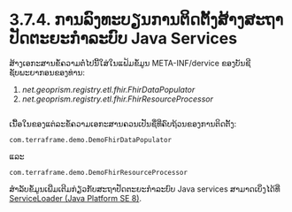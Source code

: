 # 3.7.4. ການລົງທະບຽນການຕິດຕັ້ງສ້າງສະຖາປັດຕະຍະກໍາລະບົບ Java Services

ສ້າງເອກະສານຂໍ້ຄວາມຕໍ່ໄປນີ້ໃສ່ໃນແຟ້ມຂໍ້ມູນ META-INF/dervice ຂອງບັນຊີຊັບພະຍາກອນຂອງທ່ານ:

1. _net.geoprism.registry.etl.fhir.FhirDataPopulator_
2. _net.geoprism.registry.etl.fhir.FhirResourceProcessor_

<figure><img src="../../../../.gitbook/assets/image.png" alt=""><figcaption></figcaption></figure>

ເນື້ອໃນຂອງແຕ່ລະຂໍ້ຄວາມເອກະສານຄວນເປັນຊື່ທີ່ຄົບຖ້ວນຂອງການຕິດຕັ້ງ:

```
com.terraframe.demo.DemoFhirDataPopulator
```

ແລະ

```
com.terraframe.demo.DemoFhirResourceProcessor
```

ສຳລັບຂໍ້ມູນເພີ່ມເຕີມກ່ຽວກັບສະຖາປັດຕະຍະກຳລະບົບ Java services ສາມາດເບິ່ງໄດ້ທີ່ [ServiceLoader (Java Platform SE 8)](https://docs.oracle.com/javase/8/docs/api/java/util/ServiceLoader.html).
